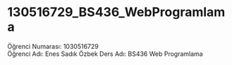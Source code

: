 # 130516729_BS436_WebProgramlama
Öğrenci Numarası: 1030516729  
Öğrenci Adı: Enes Sadık Özbek
Ders Adı: BS436 Web Programlama
